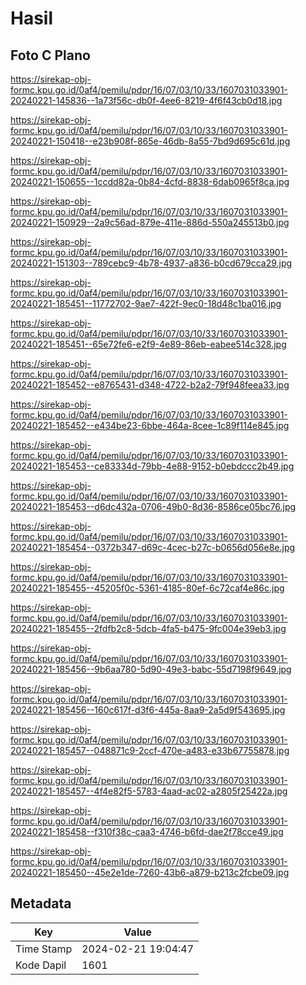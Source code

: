 # Hasil

## Foto C Plano

https://sirekap-obj-formc.kpu.go.id/0af4/pemilu/pdpr/16/07/03/10/33/1607031033901-20240221-145836--1a73f56c-db0f-4ee6-8219-4f6f43cb0d18.jpg

https://sirekap-obj-formc.kpu.go.id/0af4/pemilu/pdpr/16/07/03/10/33/1607031033901-20240221-150418--e23b908f-865e-46db-8a55-7bd9d695c61d.jpg

https://sirekap-obj-formc.kpu.go.id/0af4/pemilu/pdpr/16/07/03/10/33/1607031033901-20240221-150655--1ccdd82a-0b84-4cfd-8838-6dab0965f8ca.jpg

https://sirekap-obj-formc.kpu.go.id/0af4/pemilu/pdpr/16/07/03/10/33/1607031033901-20240221-150929--2a9c56ad-879e-411e-886d-550a245513b0.jpg

https://sirekap-obj-formc.kpu.go.id/0af4/pemilu/pdpr/16/07/03/10/33/1607031033901-20240221-151303--789cebc9-4b78-4937-a836-b0cd679cca29.jpg

https://sirekap-obj-formc.kpu.go.id/0af4/pemilu/pdpr/16/07/03/10/33/1607031033901-20240221-185451--11772702-9ae7-422f-9ec0-18d48c1ba016.jpg

https://sirekap-obj-formc.kpu.go.id/0af4/pemilu/pdpr/16/07/03/10/33/1607031033901-20240221-185451--65e72fe6-e2f9-4e89-86eb-eabee514c328.jpg

https://sirekap-obj-formc.kpu.go.id/0af4/pemilu/pdpr/16/07/03/10/33/1607031033901-20240221-185452--e8765431-d348-4722-b2a2-79f948feea33.jpg

https://sirekap-obj-formc.kpu.go.id/0af4/pemilu/pdpr/16/07/03/10/33/1607031033901-20240221-185452--e434be23-6bbe-464a-8cee-1c89f114e845.jpg

https://sirekap-obj-formc.kpu.go.id/0af4/pemilu/pdpr/16/07/03/10/33/1607031033901-20240221-185453--ce83334d-79bb-4e88-9152-b0ebdccc2b49.jpg

https://sirekap-obj-formc.kpu.go.id/0af4/pemilu/pdpr/16/07/03/10/33/1607031033901-20240221-185453--d6dc432a-0706-49b0-8d36-8586ce05bc76.jpg

https://sirekap-obj-formc.kpu.go.id/0af4/pemilu/pdpr/16/07/03/10/33/1607031033901-20240221-185454--0372b347-d69c-4cec-b27c-b0656d056e8e.jpg

https://sirekap-obj-formc.kpu.go.id/0af4/pemilu/pdpr/16/07/03/10/33/1607031033901-20240221-185455--45205f0c-5361-4185-80ef-6c72caf4e86c.jpg

https://sirekap-obj-formc.kpu.go.id/0af4/pemilu/pdpr/16/07/03/10/33/1607031033901-20240221-185455--2fdfb2c8-5dcb-4fa5-b475-9fc004e39eb3.jpg

https://sirekap-obj-formc.kpu.go.id/0af4/pemilu/pdpr/16/07/03/10/33/1607031033901-20240221-185456--9b6aa780-5d90-49e3-babc-55d7198f9649.jpg

https://sirekap-obj-formc.kpu.go.id/0af4/pemilu/pdpr/16/07/03/10/33/1607031033901-20240221-185456--160c617f-d3f6-445a-8aa9-2a5d9f543695.jpg

https://sirekap-obj-formc.kpu.go.id/0af4/pemilu/pdpr/16/07/03/10/33/1607031033901-20240221-185457--048871c9-2ccf-470e-a483-e33b67755878.jpg

https://sirekap-obj-formc.kpu.go.id/0af4/pemilu/pdpr/16/07/03/10/33/1607031033901-20240221-185457--4f4e82f5-5783-4aad-ac02-a2805f25422a.jpg

https://sirekap-obj-formc.kpu.go.id/0af4/pemilu/pdpr/16/07/03/10/33/1607031033901-20240221-185458--f310f38c-caa3-4746-b6fd-dae2f78cce49.jpg

https://sirekap-obj-formc.kpu.go.id/0af4/pemilu/pdpr/16/07/03/10/33/1607031033901-20240221-185450--45e2e1de-7260-43b6-a879-b213c2fcbe09.jpg


## Metadata

| Key        | Value               |
| ---------- | ------------------- |
| Time Stamp | 2024-02-21 19:04:47 |
| Kode Dapil | 1601                |



